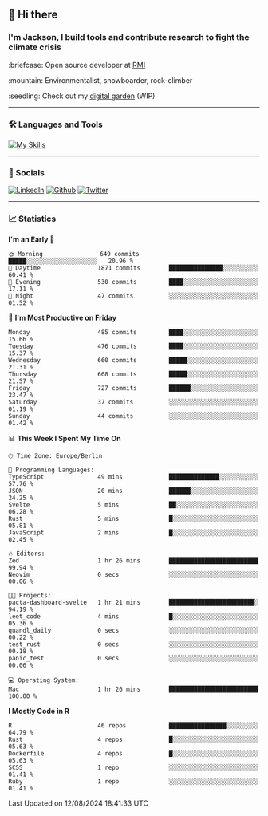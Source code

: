 ## :wave: Hi there
### I'm Jackson, I build tools and contribute research to fight the climate crisis
<p> :briefcase: Open source developer at <a href="https://rmi.org/" alt="RMI">RMI</a></p>
<p> :mountain: Environmentalist, snowboarder, rock-climber</p>
<p> :seedling: Check out my <a href="https://jdhoffa.github.io/" alt="digital garden">digital garden</a> (WIP) </p>

---

### :hammer_and_wrench: Languages and Tools

[![My Skills](https://skillicons.dev/icons?i=r,python,rust,docker,svelte,js,neovim,azure,postgresql,kubernetes,html,css&perline=6&theme=dark)](https://skillicons.dev)

---

### :iphone: Socials

[![LinkedIn](https://skillicons.dev/icons?i=linkedin&theme=dark)](https://www.linkedin.com/in/jackson-hoffart/) 
[![Github](https://skillicons.dev/icons?i=github&theme=dark)](https://github.com/jdhoffa) 
[![Twitter](https://skillicons.dev/icons?i=twitter&theme=dark)](https://twitter.com/jdhoffart) 

---

### :chart_with_upwards_trend: Statistics

 
<!--START_SECTION:waka-->
**I'm an Early 🐤** 

```text
🌞 Morning                649 commits         █████░░░░░░░░░░░░░░░░░░░░   20.96 % 
🌆 Daytime                1871 commits        ███████████████░░░░░░░░░░   60.41 % 
🌃 Evening                530 commits         ████░░░░░░░░░░░░░░░░░░░░░   17.11 % 
🌙 Night                  47 commits          ░░░░░░░░░░░░░░░░░░░░░░░░░   01.52 % 
```
📅 **I'm Most Productive on Friday** 

```text
Monday                   485 commits         ████░░░░░░░░░░░░░░░░░░░░░   15.66 % 
Tuesday                  476 commits         ████░░░░░░░░░░░░░░░░░░░░░   15.37 % 
Wednesday                660 commits         █████░░░░░░░░░░░░░░░░░░░░   21.31 % 
Thursday                 668 commits         █████░░░░░░░░░░░░░░░░░░░░   21.57 % 
Friday                   727 commits         ██████░░░░░░░░░░░░░░░░░░░   23.47 % 
Saturday                 37 commits          ░░░░░░░░░░░░░░░░░░░░░░░░░   01.19 % 
Sunday                   44 commits          ░░░░░░░░░░░░░░░░░░░░░░░░░   01.42 % 
```


📊 **This Week I Spent My Time On** 

```text
🕑︎ Time Zone: Europe/Berlin

💬 Programming Languages: 
TypeScript               49 mins             ██████████████░░░░░░░░░░░   57.76 % 
JSON                     20 mins             ██████░░░░░░░░░░░░░░░░░░░   24.25 % 
Svelte                   5 mins              ██░░░░░░░░░░░░░░░░░░░░░░░   06.28 % 
Rust                     5 mins              █░░░░░░░░░░░░░░░░░░░░░░░░   05.81 % 
JavaScript               2 mins              █░░░░░░░░░░░░░░░░░░░░░░░░   02.45 % 

🔥 Editors: 
Zed                      1 hr 26 mins        █████████████████████████   99.94 % 
Neovim                   0 secs              ░░░░░░░░░░░░░░░░░░░░░░░░░   00.06 % 

🐱‍💻 Projects: 
pacta-dashboard-svelte   1 hr 21 mins        ████████████████████████░   94.19 % 
leet_code                4 mins              █░░░░░░░░░░░░░░░░░░░░░░░░   05.36 % 
quandl_daily             0 secs              ░░░░░░░░░░░░░░░░░░░░░░░░░   00.22 % 
test_rust                0 secs              ░░░░░░░░░░░░░░░░░░░░░░░░░   00.18 % 
panic_test               0 secs              ░░░░░░░░░░░░░░░░░░░░░░░░░   00.06 % 

💻 Operating System: 
Mac                      1 hr 26 mins        █████████████████████████   100.00 % 
```

**I Mostly Code in R** 

```text
R                        46 repos            ████████████████░░░░░░░░░   64.79 % 
Rust                     4 repos             █░░░░░░░░░░░░░░░░░░░░░░░░   05.63 % 
Dockerfile               4 repos             █░░░░░░░░░░░░░░░░░░░░░░░░   05.63 % 
SCSS                     1 repo              ░░░░░░░░░░░░░░░░░░░░░░░░░   01.41 % 
Ruby                     1 repo              ░░░░░░░░░░░░░░░░░░░░░░░░░   01.41 % 
```




 Last Updated on 12/08/2024 18:41:33 UTC
<!--END_SECTION:waka-->
